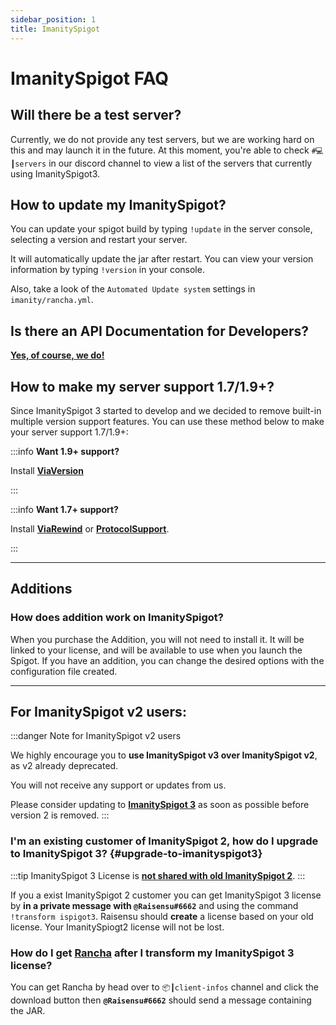 ```yaml
---
sidebar_position: 1
title: ImanitySpigot
---
```


# ImanitySpigot FAQ

## Will there be a test server?

Currently, we do not provide any test servers, but we are working hard on this and may launch it in the future.
At this moment, you're able to check `#💻┃servers` in our discord channel to view a list of the servers that currently
using ImanitySpigot3.

## How to update my ImanitySpigot?

You can update your spigot build by typing `!update` in the server console, selecting a version and restart your server.

It will automatically update the jar after restart. You can view your version information by typing `!version` in your console.

Also, take a look of the `Automated Update system` settings in `imanity/rancha.yml`.

## Is there an API Documentation for Developers?

[**Yes, of course, we do!**](/imanityspigot/api/api-overview "Developer API")

## How to make my server support 1.7/1.9+?

Since ImanitySpigot 3 started to develop and we decided to remove built-in multiple version support features. You
can use these method below to make your server support 1.7/1.9+:

:::info **Want 1.9+ support?**

Install **[ViaVersion](https://www.spigotmc.org/resources/viaversion.19254/ "ViaVersion - allowing 1.9.x players and above to connect")**

:::

:::info **Want 1.7+ support?**

Install **[ViaRewind](https://www.spigotmc.org/resources/viarewind.52109/ "ViaRewind - allowing 1.7.x and 1.8.x players to connect")**
or **[ProtocolSupport](https://protocol.support/old/)**.

:::

---

## Additions

### How does addition work on ImanitySpigot?

When you purchase the Addition, you will not need to install it. It will be linked to your license, and will be
available to use when you launch the Spigot.
If you have an addition, you can change the desired options with the configuration file created.

---

## For ImanitySpigot v2 users:

:::danger Note for ImanitySpigot v2 users

We highly encourage you to **use ImanitySpigot v3 over ImanitySpigot v2**, as v2 already deprecated.

You will not receive any support or updates from us.

Please consider updating to [**ImanitySpigot 3**](#upgrade-to-imanityspigot3) as soon as possible before version
2 is removed.
:::

### I'm an existing customer of ImanitySpigot 2, how do I upgrade to ImanitySpigot 3? {#upgrade-to-imanityspigot3}

:::tip
ImanitySpigot 3 License is <u>**not shared with old ImanitySpigot 2**</u>.
:::

If you a exist ImanitySpigot 2 customer you can get ImanitySpigot 3 license by **in a private message
with `@Raisensu#6662`**
and using the command `!transform ispigot3`. Raisensu should **create** a license based on your old license. Your
ImanitySpiogt2
license will not be lost.

### How do I get [Rancha](rancha#what-is-rancha) after I transform my ImanitySpigot 3 license?

You can get Rancha by head over to `📦┃client-infos` channel and click the download button then **`@Raisensu#6662`**
should send a message containing the JAR.

